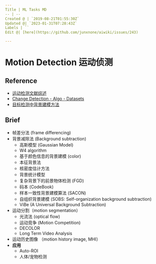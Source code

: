 ```yaml
---
Title | ML Tasks MD
-- | --
Created @ | `2019-08-21T01:55:30Z`
Updated @| `2023-01-31T07:28:43Z`
Labels | ``
Edit @| [here](https://github.com/junxnone/aiwiki/issues/243)

---
```

# Motion Detection 运动侦测

## Reference

- [运动检测文献综述](http://blog.huajh7.com/2017/04/06/motion-detection/)
- [Change Detection - Algo - Datasets](http://www.changedetection.net/)
- [目标检测中背景建模方法](https://www.cnblogs.com/ronny/archive/2012/04/12/2444053.html)

## Brief

- 帧差分法 (frame differencing)
- 背景减除法 (Background subtraction)
  - 高斯模型 (Gaussian Model)
  - W4 algorithm
  - 基于颜色信息的背景建模 (color)
  - 本征背景法
  - 核密度估计方法
  - 背景统计模型
  - 复杂背景下的前景物体检测 (FGD)
  -  码本 (CodeBook)  
  - 样本一致性背景建模算法 (SACON)
  - 自组织背景建模 (SOBS: Self-organization background subtraction)
  - ViBe (A Universal Background Subtraction)
- 运动分割（motion segmentation）
  - 光流法 (optical flow)
  - 运动竞争 (Motion Competition)
  - DECOLOR
  - Long Term Video Analysis
- 运动历史图像 （motion history image, MHI）
- **应用** 
  - Auto-ROI
  - 人体/宠物检测
